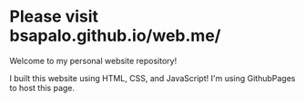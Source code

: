 # Please visit bsapalo.github.io/web.me/
Welcome to my personal website repository! 

I built this website using HTML, CSS, and JavaScript! I'm using GithubPages to host this page.

